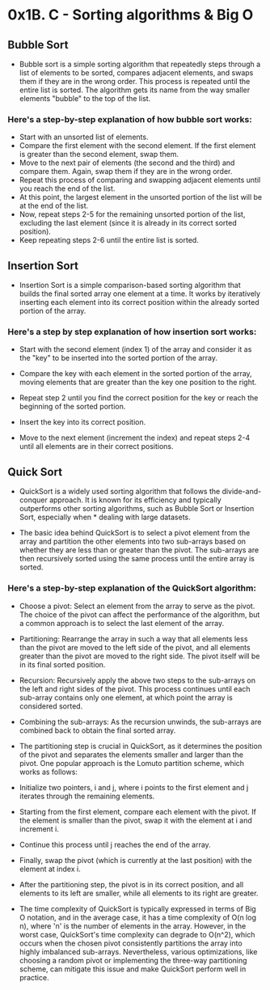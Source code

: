 # 0x1B. C - Sorting algorithms & Big O

## Bubble Sort
* Bubble sort is a simple sorting algorithm that repeatedly steps through a list of elements to be sorted, compares adjacent elements, and swaps them if they are in the wrong order. This process is repeated until the entire list is sorted. The algorithm gets its name from the way smaller elements "bubble" to the top of the list.

### Here's a step-by-step explanation of how bubble sort works:
* Start with an unsorted list of elements.
* Compare the first element with the second element. If the first element is greater than the second element, swap them.
* Move to the next pair of elements (the second and the third) and compare them. Again, swap them if they are in the wrong order.
* Repeat this process of comparing and swapping adjacent elements until you reach the end of the list.
* At this point, the largest element in the unsorted portion of the list will be at the end of the list.
* Now, repeat steps 2-5 for the remaining unsorted portion of the list, excluding the last element (since it is already in its correct sorted position).
* Keep repeating steps 2-6 until the entire list is sorted.

## Insertion Sort
* Insertion Sort is a simple comparison-based sorting algorithm that builds the final sorted array one element at a time. It works by iteratively inserting each element into its correct position within the already sorted portion of the array. 

### Here's a step by step explanation of how insertion sort works:
* Start with the second element (index 1) of the array and consider it as the "key" to be inserted into the sorted portion of the array.

* Compare the key with each element in the sorted portion of the array, moving elements that are greater than the key one position to the right.

* Repeat step 2 until you find the correct position for the key or reach the beginning of the sorted portion.

* Insert the key into its correct position.

* Move to the next element (increment the index) and repeat steps 2-4 until all elements are in their correct positions.

## Quick Sort
* QuickSort is a widely used sorting algorithm that follows the divide-and-conquer approach. It is known for its       efficiency and typically outperforms other sorting algorithms, such as Bubble Sort or Insertion Sort, especially when * dealing with large datasets.

* The basic idea behind QuickSort is to select a pivot element from the array and partition the other elements into two sub-arrays based on whether they are less than or greater than the pivot. The sub-arrays are then recursively sorted using the same process until the entire array is sorted.

### Here's a step-by-step explanation of the QuickSort algorithm:
* Choose a pivot: Select an element from the array to serve as the pivot. The choice of the pivot can affect the performance of the algorithm, but a common approach is to select the last element of the array.

* Partitioning: Rearrange the array in such a way that all elements less than the pivot are moved to the left side of the pivot, and all elements greater than the pivot are moved to the right side. The pivot itself will be in its final sorted position.

* Recursion: Recursively apply the above two steps to the sub-arrays on the left and right sides of the pivot. This process continues until each sub-array contains only one element, at which point the array is considered sorted.

* Combining the sub-arrays: As the recursion unwinds, the sub-arrays are combined back to obtain the final sorted array.

* The partitioning step is crucial in QuickSort, as it determines the position of the pivot and separates the elements smaller and larger than the pivot. One popular approach is the Lomuto partition scheme, which works as follows:

* Initialize two pointers, i and j, where i points to the first element and j iterates through the remaining elements.

* Starting from the first element, compare each element with the pivot. If the element is smaller than the pivot, swap it with the element at i and increment i.

* Continue this process until j reaches the end of the array.

* Finally, swap the pivot (which is currently at the last position) with the element at index i.

* After the partitioning step, the pivot is in its correct position, and all elements to its left are smaller, while all elements to its right are greater.

* The time complexity of QuickSort is typically expressed in terms of Big O notation, and in the average case, it has a time complexity of O(n log n), where 'n' is the number of elements in the array. However, in the worst case, QuickSort's time complexity can degrade to O(n^2), which occurs when the chosen pivot consistently partitions the array into highly imbalanced sub-arrays. Nevertheless, various optimizations, like choosing a random pivot or implementing the three-way partitioning scheme, can mitigate this issue and make QuickSort perform well in practice.